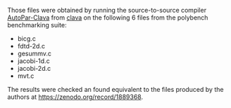 Those files were obtained by running the source-to-source compiler [AutoPar-Clava](https://dx.doi.org/10.1007/s11227-019-03109-9/)  from [clava](https://github.com/specs-feup/clava) on the following 6 files from the polybench benchmarking suite:

- bicg.c
- fdtd-2d.c 
- gesummv.c
- jacobi-1d.c 
- jacobi-2d.c 
- mvt.c

The results were checked an found equivalent to the files produced by the authors at <https://zenodo.org/record/1889368>.
